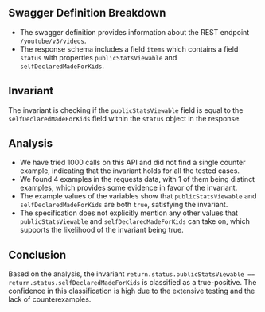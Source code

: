 ## Swagger Definition Breakdown
- The swagger definition provides information about the REST endpoint `/youtube/v3/videos`.
- The response schema includes a field `items` which contains a field `status` with properties `publicStatsViewable` and `selfDeclaredMadeForKids`.

## Invariant
The invariant is checking if the `publicStatsViewable` field is equal to the `selfDeclaredMadeForKids` field within the `status` object in the response.

## Analysis
- We have tried 1000 calls on this API and did not find a single counter example, indicating that the invariant holds for all the tested cases.
- We found 4 examples in the requests data, with 1 of them being distinct examples, which provides some evidence in favor of the invariant.
- The example values of the variables show that `publicStatsViewable` and `selfDeclaredMadeForKids` are both `true`, satisfying the invariant.
- The specification does not explicitly mention any other values that `publicStatsViewable` and `selfDeclaredMadeForKids` can take on, which supports the likelihood of the invariant being true.

## Conclusion
Based on the analysis, the invariant `return.status.publicStatsViewable == return.status.selfDeclaredMadeForKids` is classified as a true-positive. The confidence in this classification is high due to the extensive testing and the lack of counterexamples.
